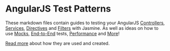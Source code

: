 # AngularJS Test Patterns

These markdown files contain guides to testing your AngularJS [Controllers](controller.md), [Services](service.md), [Directives](directive.md) and [Filters](filter.md) with Jasmine. As well as ideas on how to use [Mocks](mock.md), [End-to-End](e2e.md) tests, [Performance](performance.md) and [More](perceptualdiff.md)!

[Read more](../../#ng-test-patterns) about how they are used and created.